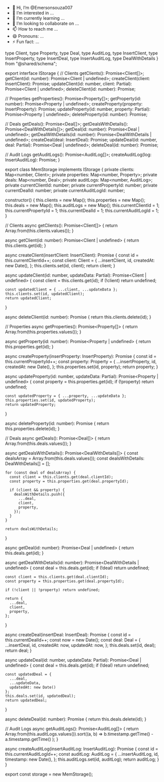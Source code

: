 - 👋 Hi, I’m @Emersonsouza007
- 👀 I’m interested in ...
- 🌱 I’m currently learning ...
- 💞️ I’m looking to collaborate on ...
- 📫 How to reach me ...
- 😄 Pronouns: ...
- ⚡ Fun fact: ...

type Client, 
  type Property, 
  type Deal, 
  type AuditLog,
  type InsertClient, 
  type InsertProperty, 
  type InsertDeal, 
  type InsertAuditLog,
  type DealWithDetails 
} from "@shared/schema";

export interface IStorage {
  // Clients
  getClients(): Promise<Client[]>;
  getClient(id: number): Promise<Client | undefined>;
  createClient(client: InsertClient): Promise<Client>;
  updateClient(id: number, client: Partial<InsertClient>): Promise<Client | undefined>;
  deleteClient(id: number): Promise<boolean>;

  // Properties
  getProperties(): Promise<Property[]>;
  getProperty(id: number): Promise<Property | undefined>;
  createProperty(property: InsertProperty): Promise<Property>;
  updateProperty(id: number, property: Partial<InsertProperty>): Promise<Property | undefined>;
  deleteProperty(id: number): Promise<boolean>;

  // Deals
  getDeals(): Promise<Deal[]>;
  getDealsWithDetails(): Promise<DealWithDetails[]>;
  getDeal(id: number): Promise<Deal | undefined>;
  getDealWithDetails(id: number): Promise<DealWithDetails | undefined>;
  createDeal(deal: InsertDeal): Promise<Deal>;
  updateDeal(id: number, deal: Partial<InsertDeal>): Promise<Deal | undefined>;
  deleteDeal(id: number): Promise<boolean>;

  // Audit Logs
  getAuditLogs(): Promise<AuditLog[]>;
  createAuditLog(log: InsertAuditLog): Promise<AuditLog>;
}

export class MemStorage implements IStorage {
  private clients: Map<number, Client>;
  private properties: Map<number, Property>;
  private deals: Map<number, Deal>;
  private auditLogs: Map<number, AuditLog>;
  private currentClientId: number;
  private currentPropertyId: number;
  private currentDealId: number;
  private currentAuditLogId: number;

  constructor() {
    this.clients = new Map();
    this.properties = new Map();
    this.deals = new Map();
    this.auditLogs = new Map();
    this.currentClientId = 1;
    this.currentPropertyId = 1;
    this.currentDealId = 1;
    this.currentAuditLogId = 1;
  }

  // Clients
  async getClients(): Promise<Client[]> {
    return Array.from(this.clients.values());
  }

  async getClient(id: number): Promise<Client | undefined> {
    return this.clients.get(id);
  }

  async createClient(insertClient: InsertClient): Promise<Client> {
    const id = this.currentClientId++;
    const client: Client = {
      ...insertClient,
      id,
      createdAt: new Date(),
    };
    this.clients.set(id, client);
    return client;
  }

  async updateClient(id: number, updateData: Partial<InsertClient>): Promise<Client | undefined> {
    const client = this.clients.get(id);
    if (!client) return undefined;

    const updatedClient = { ...client, ...updateData };
    this.clients.set(id, updatedClient);
    return updatedClient;
  }

  async deleteClient(id: number): Promise<boolean> {
    return this.clients.delete(id);
  }

  // Properties
  async getProperties(): Promise<Property[]> {
    return Array.from(this.properties.values());
  }

  async getProperty(id: number): Promise<Property | undefined> {
    return this.properties.get(id);
  }

  async createProperty(insertProperty: InsertProperty): Promise<Property> {
    const id = this.currentPropertyId++;
    const property: Property = {
      ...insertProperty,
      id,
      createdAt: new Date(),
    };
    this.properties.set(id, property);
    return property;
  }

  async updateProperty(id: number, updateData: Partial<InsertProperty>): Promise<Property | undefined> {
    const property = this.properties.get(id);
    if (!property) return undefined;

    const updatedProperty = { ...property, ...updateData };
    this.properties.set(id, updatedProperty);
    return updatedProperty;
  }

  async deleteProperty(id: number): Promise<boolean> {
    return this.properties.delete(id);
  }

  // Deals
  async getDeals(): Promise<Deal[]> {
    return Array.from(this.deals.values());
  }

  async getDealsWithDetails(): Promise<DealWithDetails[]> {
    const dealsArray = Array.from(this.deals.values());
    const dealsWithDetails: DealWithDetails[] = [];

    for (const deal of dealsArray) {
      const client = this.clients.get(deal.clientId);
      const property = this.properties.get(deal.propertyId);
      
      if (client && property) {
        dealsWithDetails.push({
          ...deal,
          client,
          property,
        });
      }
    }

    return dealsWithDetails;
  }

  async getDeal(id: number): Promise<Deal | undefined> {
    return this.deals.get(id);
  }

  async getDealWithDetails(id: number): Promise<DealWithDetails | undefined> {
    const deal = this.deals.get(id);
    if (!deal) return undefined;

    const client = this.clients.get(deal.clientId);
    const property = this.properties.get(deal.propertyId);

    if (!client || !property) return undefined;

    return {
      ...deal,
      client,
      property,
    };
  }

  async createDeal(insertDeal: InsertDeal): Promise<Deal> {
    const id = this.currentDealId++;
    const now = new Date();
    const deal: Deal = {
      ...insertDeal,
      id,
      createdAt: now,
      updatedAt: now,
    };
    this.deals.set(id, deal);
    return deal;
  }

  async updateDeal(id: number, updateData: Partial<InsertDeal>): Promise<Deal | undefined> {
    const deal = this.deals.get(id);
    if (!deal) return undefined;

    const updatedDeal = { 
      ...deal, 
      ...updateData, 
      updatedAt: new Date() 
    };
    this.deals.set(id, updatedDeal);
    return updatedDeal;
  }

  async deleteDeal(id: number): Promise<boolean> {
    return this.deals.delete(id);
  }

  // Audit Logs
  async getAuditLogs(): Promise<AuditLog[]> {
    return Array.from(this.auditLogs.values()).sort((a, b) => 
      b.timestamp.getTime() - a.timestamp.getTime()
    );
  }

  async createAuditLog(insertAuditLog: InsertAuditLog): Promise<AuditLog> {
    const id = this.currentAuditLogId++;
    const auditLog: AuditLog = {
      ...insertAuditLog,
      id,
      timestamp: new Date(),
    };
    this.auditLogs.set(id, auditLog);
    return auditLog;
  }
}

export const storage = new MemStorage();
